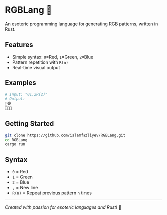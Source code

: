 # RGBLang 🎨

An esoteric programming language for generating RGB patterns, written in Rust.

## Features
- Simple syntax: `0`=Red, `1`=Green, `2`=Blue
- Pattern repetition with `R(n)`
- Real-time visual output

## Examples
```bash
# Input: "01,2R(2)"
# Output:
🔴🟢
🔵🔵🔵
```

## Getting Started
```bash
git clone https://github.com/islamfazliyev/RGBLang.git
cd RGBLang
cargo run
```

## Syntax
- `0` = Red
- `1` = Green  
- `2` = Blue
- `,` = New line
- `R(n)` = Repeat previous pattern `n` times

---

*Created with passion for esoteric languages and Rust!* 🦀

